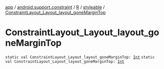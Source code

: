[app](../../../index.md) / [android.support.constraint](../../index.md) / [R](../index.md) / [styleable](index.md) / [ConstraintLayout_Layout_layout_goneMarginTop](./-constraint-layout_-layout_layout_gone-margin-top.md)

# ConstraintLayout_Layout_layout_goneMarginTop

`static val ConstraintLayout_Layout_layout_goneMarginTop: `[`Int`](https://kotlinlang.org/api/latest/jvm/stdlib/kotlin/-int/index.html)
`static val ConstraintLayout_Layout_layout_goneMarginTop: `[`Int`](https://kotlinlang.org/api/latest/jvm/stdlib/kotlin/-int/index.html)